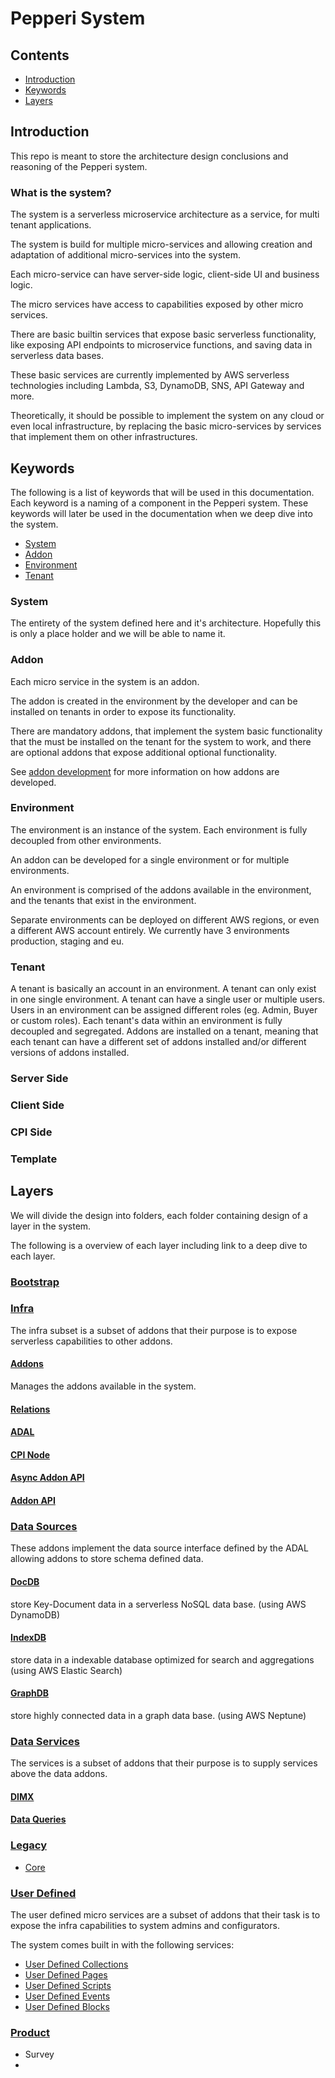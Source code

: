 # Pepperi System

## Contents
* [Introduction](#introduction)
* [Keywords](#keywords)
* [Layers](#layers)

## Introduction
This repo is meant to store the architecture design conclusions and reasoning of the Pepperi system.

### What is the system?
The system is a serverless microservice architecture as a service, for multi tenant applications.

The system is build for multiple micro-services and allowing creation and adaptation of additional micro-services into the system. 

Each micro-service can have server-side logic, client-side UI and business logic.

The micro services have access to capabilities exposed by other micro services. 

There are basic builtin services that expose basic serverless functionality, like exposing API endpoints to microservice functions, and saving data in serverless data bases.

These basic services are currently implemented by AWS serverless technologies including Lambda, S3, DynamoDB, SNS, API Gateway and more.

Theoretically, it should be possible to implement the system on any cloud or even local infrastructure, by replacing the basic micro-services by services that implement them on other infrastructures.

## Keywords

The following is a list of keywords that will be used in this documentation. Each keyword is a naming of a component in the Pepperi system. These keywords will later be used in the documentation when we deep dive into the system.

* [System](#system)
* [Addon](#addon)
* [Environment](#environment)
* [Tenant](#tenant)


### System
The entirety of the system defined here and it's architecture. Hopefully this is only a place holder and we will be able to name it.

### Addon
Each micro service in the system is an addon. 

The addon is created in the environment by the developer and can be installed on tenants in order to expose its functionality. 

There are mandatory addons, that implement the system basic functionality that the must be installed on the tenant for the system to work, and there are optional addons that expose additional optional functionality.

See [addon development](addon-development.md) for more information on how addons are developed.

### Environment
The environment is an instance of the system. Each environment is fully decoupled from other environments. 

An addon can be developed for a single environment or for multiple environments.

An environment is comprised of the addons available in the environment, and the tenants that exist in the environment.

Separate environments can be deployed on different AWS regions, or even a different AWS account entirely.
We currently have 3 environments production, staging and eu.

### Tenant
A tenant is basically an account in an environment. A tenant can only exist in one single environment. 
A tenant can have a single user or multiple users. 
Users in an environment can be assigned different roles (eg. Admin, Buyer or custom roles).
Each tenant's data within an environment is fully decoupled and segregated. 
Addons are installed on a tenant, meaning that each tenant can have a different set of addons installed and/or different versions of addons installed.


### Server Side

### Client Side

### CPI Side

### Template

### 

## Layers
We will divide the design into folders, each folder containing design of a layer in the system.

The following is a overview of each layer including link to a deep dive to each layer.

### [Bootstrap](bootstrap/index.md)


### [Infra](infra/index.md)
The infra subset is a subset of addons that their purpose is to expose serverless capabilities to other addons.

#### [Addons](infra/addons.md)
Manages the addons available in the system.

#### [Relations]()

#### [ADAL]()

#### [CPI Node]()

#### [Async Addon API]()

#### [Addon API]()

### [Data Sources]()
These addons implement the data source interface defined by the ADAL allowing addons to store schema defined data.

#### [DocDB]()
store Key-Document data in a serverless NoSQL data base. (using AWS DynamoDB)
#### [IndexDB]()
store data in a indexable database optimized for search and aggregations (using AWS Elastic Search)
#### [GraphDB]()
store highly connected data in a graph data base. (using AWS Neptune)

### [Data Services](services/index.md)
The services is a subset of addons that their purpose is to supply services above the data addons.

#### [DIMX]()
#### [Data Queries]()

### [Legacy](legacy/index.md)

* [Core]()

### [User Defined](user-defined/index.md)
The user defined micro services are a subset of addons that their task is to expose the infra capabilities to system admins and configurators.

The system comes built in with the following services:
* [User Defined Collections](user-defined/collections.md)
* [User Defined Pages](user-defined/pages)
* [User Defined Scripts](user-defined/scripts.md)
* [User Defined Events](user-defined/events.md)
* [User Defined Blocks](user-defined/blocks.md)

### [Product](product/index.md)

* Survey
* 